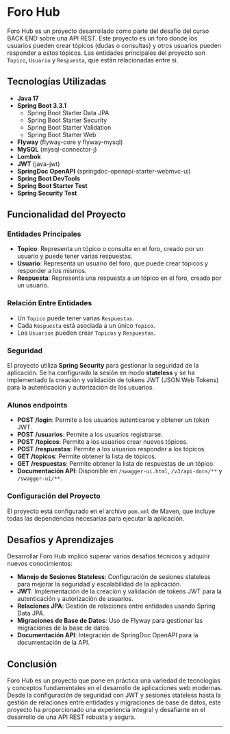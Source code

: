 # Foro Hub

Foro Hub es un proyecto desarrollado como parte del desafío del curso BACK END sobre una API REST. Este proyecto es un foro donde los usuarios pueden crear tópicos (dudas o consultas) y otros usuarios pueden responder a estos tópicos. Las entidades principales del proyecto son `Topico`, `Usuario` y `Respuesta`, que están relacionadas entre sí.

## Tecnologías Utilizadas

- **Java 17**
- **Spring Boot 3.3.1**
  - Spring Boot Starter Data JPA
  - Spring Boot Starter Security
  - Spring Boot Starter Validation
  - Spring Boot Starter Web
- **Flyway** (flyway-core y flyway-mysql)
- **MySQL** (mysql-connector-j)
- **Lombok**
- **JWT** (java-jwt)
- **SpringDoc OpenAPI** (springdoc-openapi-starter-webmvc-ui)
- **Spring Boot DevTools**
- **Spring Boot Starter Test**
- **Spring Security Test**

## Funcionalidad del Proyecto

### Entidades Principales

- **Topico**: Representa un tópico o consulta en el foro, creado por un usuario y puede tener varias respuestas.
- **Usuario**: Representa un usuario del foro, que puede crear tópicos y responder a los mismos.
- **Respuesta**: Representa una respuesta a un tópico en el foro, creada por un usuario.

### Relación Entre Entidades

- Un `Topico` puede tener varias `Respuestas`.
- Cada `Respuesta` está asociada a un único `Topico`.
- Los `Usuarios` pueden crear `Topicos` y `Respuestas`.

### Seguridad

El proyecto utiliza **Spring Security** para gestionar la seguridad de la aplicación. Se ha configurado la sesión en modo **stateless** y se ha implementado la creación y validación de tokens JWT (JSON Web Tokens) para la autenticación y autorización de los usuarios.

### Alunos endpoints

- **POST /login**: Permite a los usuarios autenticarse y obtener un token JWT.
- **POST /usuarios**: Permite a los usuarios registrarse.
- **POST /topicos**: Permite a los usuarios crear nuevos tópicos.
- **POST /respuestas**: Permite a los usuarios responder a los tópicos.
- **GET /topicos**: Permite obtener la lista de tópicos.
- **GET /respuestas**: Permite obtener la lista de respuestas de un tópico.
- **Documentación API**: Disponible en `/swagger-ui.html`, `/v3/api-docs/**` y `/swagger-ui/**`.

### Configuración del Proyecto

El proyecto está configurado en el archivo `pom.xml` de Maven, que incluye todas las dependencias necesarias para ejecutar la aplicación.

## Desafíos y Aprendizajes

Desarrollar Foro Hub implicó superar varios desafíos técnicos y adquirir nuevos conocimientos:

- **Manejo de Sesiones Stateless**: Configuración de sesiones stateless para mejorar la seguridad y escalabilidad de la aplicación.
- **JWT**: Implementación de la creación y validación de tokens JWT para la autenticación y autorización de usuarios.
- **Relaciones JPA**: Gestión de relaciones entre entidades usando Spring Data JPA.
- **Migraciones de Base de Datos**: Uso de Flyway para gestionar las migraciones de la base de datos.
- **Documentación API**: Integración de SpringDoc OpenAPI para la documentación de la API.

## Conclusión

Foro Hub es un proyecto que pone en práctica una variedad de tecnologías y conceptos fundamentales en el desarrollo de aplicaciones web modernas. Desde la configuración de seguridad con JWT y sesiones stateless hasta la gestión de relaciones entre entidades y migraciones de base de datos, este proyecto ha proporcionado una experiencia integral y desafiante en el desarrollo de una API REST robusta y segura.

---
